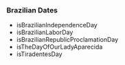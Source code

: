 ### Brazilian Dates

- isBrazilianIndependenceDay
- isBrazilianLaborDay
- isBrazilianRepublicProclamationDay
- isTheDayOfOurLadyAparecida
- isTiradentesDay
